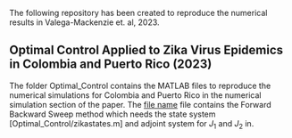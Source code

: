The following repository has been created to reproduce the numerical results in Valega-Mackenzie et. al, 2023. 
## Optimal Control Applied to Zika Virus Epidemics in Colombia and Puerto Rico (2023) 

The folder Optimal_Control contains the MATLAB files to reproduce the numerical simulations for Colombia and Puerto Rico in the numerical simulation section of the paper. The [file name](/../ZIKV_OC-CO-PR/Optimal_Control/ode45zikaOC.m) file contains the Forward Backward Sweep method which needs the state system [Optimal_Control/zikastates.m] and adjoint system for $J_1$ and $J_2$ in.
